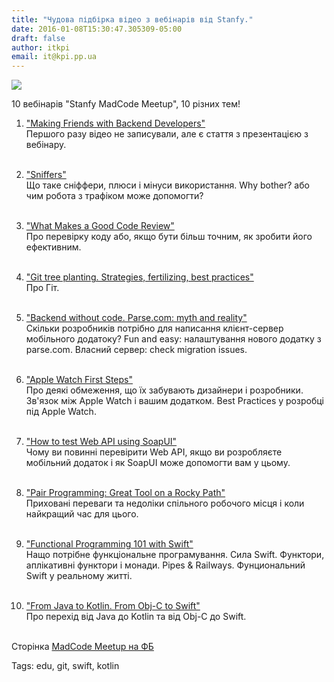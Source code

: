 ```yaml
---
title: "Чудова підбірка відео з вебінарів від Stanfy."
date: 2016-01-08T15:30:47.305309-05:00
draft: false
author: itkpi
email: it@kpi.pp.ua
---
```


<div class="image-wrapper">
    <img src="/images/2016/01/1452285262_40773849f9c54505bbbb1084f8bfdc90.jpg" class="post-image full-img">
</div>

10 вебінарів "Stanfy MadCode Meetup", 10 різних тем!

1. ["Making Friends with Backend Developers"](http://vk.cc/4CPTh3) <br/>
Першого разу відео не записували, але є стаття з презентацією з вебінару. 
<br/><br/>

2. ["Sniffers"](http://vk.cc/4CPVzk) <br/>
Що таке сніффери, плюси і мінуси використання.
Why bother? або чим робота з трафіком може допомогти?
<br/><br/>

3. ["What Makes a Good Code Review"](http://vk.cc/4CPZVb)<br/>
Про перевірку коду або, якщо бути більш точним, як зробити його ефективним. 
<br/><br/>

4. ["Git tree planting. Strategies, fertilizing, best practices"](http://vk.cc/4CQ0lH)<br/>
Про Гіт. 
<br/><br/>

5. ["Backend without code. Parse.com: myth and reality"](http://vk.cc/4CQai5)<br/>
Скільки розробників потрібно для написання клієнт-сервер мобільного додатоку? Fun and easy: налаштування нового додатку з parse.com. Власний сервер: check migration issues. 
<br/><br/>

6. ["Apple Watch First Steps"](http://vk.cc/4CQbsq)<br/>
Про деякі обмеження, що їх забувають дизайнери і розробники. Зв'язок між Apple Watch і вашим додатком. Best Practices у розробці під Apple Watch.
<br/><br/>

7. ["How to test Web API using SoapUI"](http://vk.cc/4CQgJD)<br/>
Чому ви повинні перевірити Web API, якщо ви розробляєте мобільний додаток і як SoapUI може допомогти вам у цьому. 
<br/><br/>

8. ["Pair Programming: Great Tool on a Rocky Path"](http://vk.cc/4CQn4Q)<br/>
Приховані переваги та недоліки спільного робочого місця і коли найкращий час для цього. 
<br/><br/>

9. ["Functional Programming 101 with Swift"](http://vk.cc/4CQrBm)<br/>
Нащо потрібне функціональне програмування. Сила Swift. Функтори, аплікативні функтори і монади. Pipes & Railways. Фунциональний Swift у реальному житті. 
<br/><br/>

10. ["From Java to Kotlin. From Obj-C to Swift"](http://vk.cc/4CQtKW)<br/>
Про перехід від Java до Kotlin та від Obj-C до Swift. 
<br/><br/>

Сторінка  [MadCode Meetup на ФБ](https://www.facebook.com/MadCodeMeetup)

Tags: edu, git, swift, kotlin

